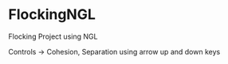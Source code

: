 # FlockingNGL

Flocking Project using NGL

Controls -> Cohesion, Separation using arrow up and down keys

